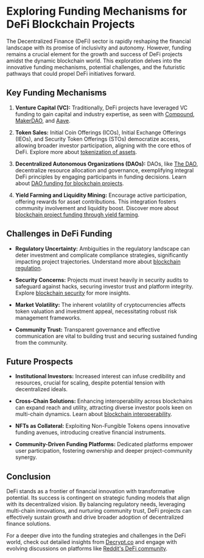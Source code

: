 # Exploring Funding Mechanisms for DeFi Blockchain Projects

The Decentralized Finance (DeFi) sector is rapidly reshaping the financial landscape with its promise of inclusivity and autonomy. However, funding remains a crucial element for the growth and success of DeFi projects amidst the dynamic blockchain world. This exploration delves into the innovative funding mechanisms, potential challenges, and the futuristic pathways that could propel DeFi initiatives forward.

## Key Funding Mechanisms

1. **Venture Capital (VC):** Traditionally, DeFi projects have leveraged VC funding to gain capital and industry expertise, as seen with [Compound](https://compound.finance/), [MakerDAO](https://makerdao.com/), and [Aave](https://aave.com/).

2. **Token Sales:** Initial Coin Offerings (ICOs), Initial Exchange Offerings (IEOs), and Security Token Offerings (STOs) democratize access, allowing broader investor participation, aligning with the core ethos of DeFi. Explore more about [tokenization of assets](https://www.license-token.com/wiki/what-is-tokenization-of-assets).

3. **Decentralized Autonomous Organizations (DAOs):** DAOs, like [The DAO](https://en.wikipedia.org/wiki/The_DAO_(organization)), decentralize resource allocation and governance, exemplifying integral DeFi principles by engaging participants in funding decisions. Learn about [DAO funding for blockchain projects](https://www.license-token.com/wiki/dao-funding-for-blockchain-projects).

4. **Yield Farming and Liquidity Mining:** Encourage active participation, offering rewards for asset contributions. This integration fosters community involvement and liquidity boost. Discover more about [blockchain project funding through yield farming](https://www.license-token.com/wiki/blockchain-project-funding-through-yield-farming).

## Challenges in DeFi Funding

- **Regulatory Uncertainty:** Ambiguities in the regulatory landscape can deter investment and complicate compliance strategies, significantly impacting project trajectories. Understand more about [blockchain regulation](https://www.license-token.com/wiki/blockchain-regulation).

- **Security Concerns:** Projects must invest heavily in security audits to safeguard against hacks, securing investor trust and platform integrity. Explore [blockchain security](https://www.license-token.com/wiki/blockchain-security) for more insights.

- **Market Volatility:** The inherent volatility of cryptocurrencies affects token valuation and investment appeal, necessitating robust risk management frameworks.

- **Community Trust:** Transparent governance and effective communication are vital to building trust and securing sustained funding from the community.

## Future Prospects

- **Institutional Investors:** Increased interest can infuse credibility and resources, crucial for scaling, despite potential tension with decentralized ideals.

- **Cross-Chain Solutions:** Enhancing interoperability across blockchains can expand reach and utility, attracting diverse investor pools keen on multi-chain dynamics. Learn about [blockchain interoperability](https://www.license-token.com/wiki/blockchain-interoperability).

- **NFTs as Collateral:** Exploiting Non-Fungible Tokens opens innovative funding avenues, introducing creative financial instruments.

- **Community-Driven Funding Platforms:** Dedicated platforms empower user participation, fostering ownership and deeper project-community synergy.

## Conclusion

DeFi stands as a frontier of financial innovation with transformative potential. Its success is contingent on strategic funding models that align with its decentralized vision. By balancing regulatory needs, leveraging multi-chain innovations, and nurturing community trust, DeFi projects can effectively sustain growth and drive broader adoption of decentralized finance solutions.

For a deeper dive into the funding strategies and challenges in the DeFi world, check out detailed insights from [Decrypt.co](https://decrypt.co/) and engage with evolving discussions on platforms like [Reddit's DeFi community](https://www.reddit.com/r/defi/).